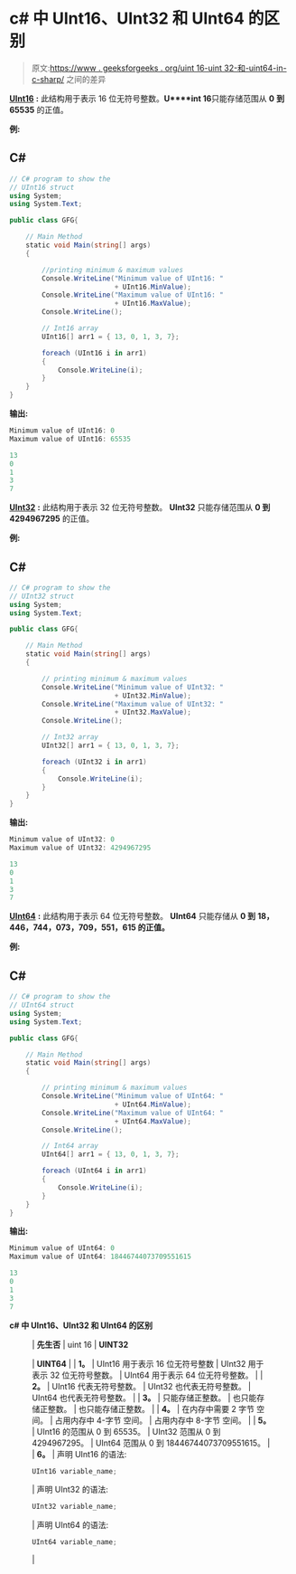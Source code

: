 # c# 中 UInt16、UInt32 和 UInt64 的区别

> 原文:[https://www . geeksforgeeks . org/uint 16-uint 32-和-uint64-in-c-sharp/](https://www.geeksforgeeks.org/difference-between-uint16-uint32-and-uint64-in-c-sharp/) 之间的差异

[**UInt16**](https://www.geeksforgeeks.org/c-sharp-uint16-struct/) **:** 此结构用于表示 16 位无符号整数。**U****int 16**只能存储范围从 **0** **到 65535** 的正值。

**例:**

## C#

```cs
// C# program to show the 
// UInt16 struct
using System;
using System.Text;

public class GFG{

    // Main Method
    static void Main(string[] args)
    {

        //printing minimum & maximum values
        Console.WriteLine("Minimum value of UInt16: "
                          + UInt16.MinValue);
        Console.WriteLine("Maximum value of UInt16: "
                          + UInt16.MaxValue);
        Console.WriteLine();

        // Int16 array
        UInt16[] arr1 = { 13, 0, 1, 3, 7};

        foreach (UInt16 i in arr1)
        {
            Console.WriteLine(i);
        }
    }
}
```

**输出:**

```cs
Minimum value of UInt16: 0
Maximum value of UInt16: 65535

13
0
1
3
7

```

[**UInt32**](https://www.geeksforgeeks.org/c-sharp-uint32-struct/?ref=rp) **:** 此结构用于表示 32 位无符号整数。 **UInt32** 只能存储范围从 **0 到 4294967295** 的正值。

**例:**

## C#

```cs
// C# program to show the 
// UInt32 struct
using System;
using System.Text;

public class GFG{

    // Main Method
    static void Main(string[] args)
    {

        // printing minimum & maximum values
        Console.WriteLine("Minimum value of UInt32: "
                          + UInt32.MinValue);
        Console.WriteLine("Maximum value of UInt32: "
                          + UInt32.MaxValue);
        Console.WriteLine();

        // Int32 array
        UInt32[] arr1 = { 13, 0, 1, 3, 7};

        foreach (UInt32 i in arr1)
        {
            Console.WriteLine(i);
        }
    }
}
```

**输出:**

```cs
Minimum value of UInt32: 0
Maximum value of UInt32: 4294967295

13
0
1
3
7

```

[**UInt64**](https://www.geeksforgeeks.org/c-sharp-uint64-struct/?ref=rp) **:** 此结构用于表示 64 位无符号整数。 **UInt64** 只能存储从 **0 到** **18，446，744，073，709，551，615 的正值。**

**例:**

## C#

```cs
// C# program to show the 
// UInt64 struct
using System;
using System.Text;

public class GFG{

    // Main Method
    static void Main(string[] args)
    {

        // printing minimum & maximum values
        Console.WriteLine("Minimum value of UInt64: "
                          + UInt64.MinValue);
        Console.WriteLine("Maximum value of UInt64: "
                          + UInt64.MaxValue);
        Console.WriteLine();

        // Int64 array
        UInt64[] arr1 = { 13, 0, 1, 3, 7};

        foreach (UInt64 i in arr1)
        {
            Console.WriteLine(i);
        }
    }
}
```

**输出:**

```cs
Minimum value of UInt64: 0
Maximum value of UInt64: 18446744073709551615

13
0
1
3
7

```

**c# 中 UInt16、UInt32 和 UInt64 的区别**

<figure class="table">

| **先生否** | uint 16 | **UINT32**

 | **UINT64** |
| **1。** | UInt16 用于表示 16 位无符号整数 | UInt32 用于表示 32 位无符号整数。 | UInt64 用于表示 64 位无符号整数。 |
| **2。** | UInt16 代表无符号整数。 | UInt32 也代表无符号整数。 | UInt64 也代表无符号整数。 |
| **3。** | 只能存储正整数。 | 也只能存储正整数。 | 也只能存储正整数。 |
| **4。** | 在内存中需要 2 字节 空间。 | 占用内存中 4-字节 空间。 | 占用内存中 8-字节 空间。 |
| **5。** | UInt16 的范围从 0 到 65535。 | UInt32 范围从 0 到 4294967295。 | UInt64 范围从 0 到 18446744073709551615。 |
| **6。** | 声明 UInt16 的语法:

```cs
UInt16 variable_name;

```

 | 声明 UInt32 的语法:

```cs
UInt32 variable_name;

```

 | 声明 UInt64 的语法:

```cs
UInt64 variable_name;

```

 |

</figure>